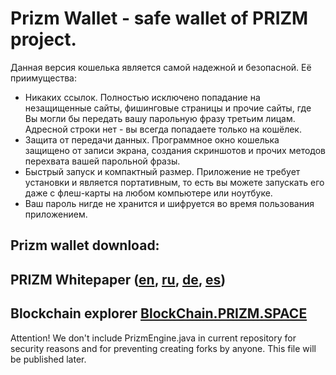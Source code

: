 # Prizm Wallet - safe wallet of PRIZM project.

Данная версия кошелька является самой надежной и безопасной. Её приимущества:
- Никаких ссылок. Полностью исключено попадание на незащищенные сайты, фишинговые страницы и прочие сайты, где Вы могли бы передать вашу парольную фразу третьим лицам. Адресной строки нет - вы всегда попадаете только на кошёлек.
- Защита от передачи данных. Программное окно кошелька защищено от записи экрана, создания скриншотов и прочих методов перехвата вашей парольной фразы. 
- Быстрый запуск и компактный размер. Приложение не требует установки и является портативным, то есть вы можете запускать его даже с флеш-карты на любом компьютере или ноутбуке.
- Ваш пароль нигде не хранится и шифруется во время пользования приложением.

## Prizm wallet download:


## PRIZM Whitepaper ([en](http://tech.prizm.space/wp/prizm_wp_en.pdf), [ru](http://tech.prizm.space/wp/prizm_wp_ru.pdf), [de](http://tech.prizm.space/wp/prizm_wp_de.pdf), [es](http://tech.prizm.space/wp/prizm_wp_es.pdf))


## Blockchain explorer [BlockChain.PRIZM.SPACE](http://blockchain.prizm.space/)

Attention! We don't include PrizmEngine.java in current repository for security reasons and for preventing creating forks by anyone. This file will be published later.
